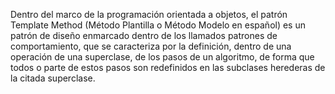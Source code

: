 Dentro del marco de la programación orientada a objetos, el patrón Template Method (Método Plantilla o Método Modelo en español) es un patrón de diseño enmarcado dentro de los llamados patrones de comportamiento, que se caracteriza por la definición, dentro de una operación de una superclase, de los pasos de un algoritmo, de forma que todos o parte de estos pasos son redefinidos en las subclases herederas de la citada superclase.












